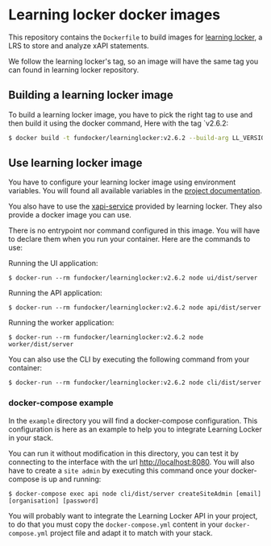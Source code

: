 # Learning locker docker images

This repository contains the `Dockerfile` to build images for [learning locker](https://github.com/LearningLocker/learninglocker), a LRS to store and analyze xAPI statements.

We follow the learning locker's tag, so an image will have the same tag you can found in learning locker repository.

## Building a learning locker image

To build a learning locker image, you have to pick the right tag to use and then build it using the docker command, Here with the tag `v2.6.2:

```bash
$ docker build -t fundocker/learninglocker:v2.6.2 --build-arg LL_VERSION="v2.6.2" .
```

## Use learning locker image

You have to configure your learning locker image using environment variables. You will found all available variables in the [project documentation](http://docs.learninglocker.net/guides-configuring/#learning-locker-application).

You also have to use the [xapi-service](https://github.com/LearningLocker/xapi-service) provided by learning locker. They also provide a docker image you can use.

There is no entrypoint nor command configured in this image. You will have to declare them when you run your container. Here are the commands to use:

Running the UI application:

```
$ docker-run --rm fundocker/learninglocker:v2.6.2 node ui/dist/server
```

Running the API application:

```
$ docker-run --rm fundocker/learninglocker:v2.6.2 node api/dist/server
```

Running the worker application:

```
$ docker-run --rm fundocker/learninglocker:v2.6.2 node worker/dist/server
```

You can also use the CLI by executing the following command from your container:

```
$ docker-run --rm fundocker/learninglocker:v2.6.2 node cli/dist/server
```

### docker-compose example

In the `example` directory you will find a docker-compose configuration. This configuration is here as an example to help you to integrate
Learning Locker in your stack.

You can run it without modification in this directory, you can test it by connecting to the interface with the url [http://localhost:8080](http://localhost:8080).
You will also have to create a `site admin` by executing this command once your docker-compose is up and running:

```
$ docker-compose exec api node cli/dist/server createSiteAdmin [email] [organisation] [password]
```

You will probably want to integrate the Learning Locker API in your project, to do that you must copy the `docker-compose.yml` content in your `docker-compose.yml` project file and adapt it to match with your stack.
